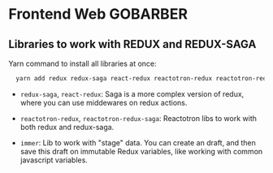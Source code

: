 # Frontend Web GOBARBER

## Libraries to work with REDUX and REDUX-SAGA

Yarn command to install all libraries at once:

```bash
  yarn add redux redux-saga react-redux reactotron-redux reactotron-redux-saga immer
```

- `redux-saga`, `react-redux`: Saga is a more complex version of redux, where you can use middewares on redux actions.

- `reactotron-redux`, `reactotron-redux-saga`: Reactotron libs to work with both redux and redux-saga.

- `immer`: Lib to work with "stage" data. You can create an draft, and then save this draft on immutable Redux variables, like working with common javascript variables.
